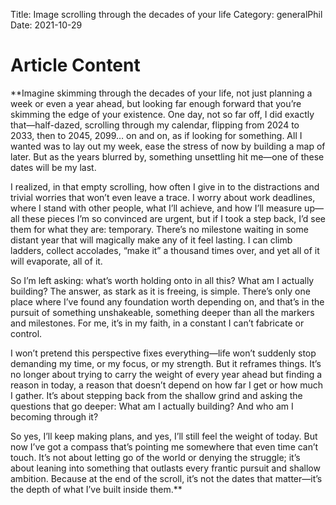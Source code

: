 Title: Image scrolling through the decades of your life
Category: generalPhil
Date: 2021-10-29

# Article Content


**Imagine skimming through the decades of your life, not just planning a week or even a year ahead, but looking far enough forward that you’re skimming the edge of your existence. One day, not so far off, I did exactly that—half-dazed, scrolling through my calendar, flipping from 2024 to 2033, then to 2045, 2099… on and on, as if looking for something. All I wanted was to lay out my week, ease the stress of now by building a map of later. But as the years blurred by, something unsettling hit me—one of these dates will be my last.

I realized, in that empty scrolling, how often I give in to the distractions and trivial worries that won’t even leave a trace. I worry about work deadlines, where I stand with other people, what I’ll achieve, and how I’ll measure up—all these pieces I’m so convinced are urgent, but if I took a step back, I’d see them for what they are: temporary. There’s no milestone waiting in some distant year that will magically make any of it feel lasting. I can climb ladders, collect accolades, “make it” a thousand times over, and yet all of it will evaporate, all of it.

So I’m left asking: what’s worth holding onto in all this? What am I actually building? The answer, as stark as it is freeing, is simple. There’s only one place where I’ve found any foundation worth depending on, and that’s in the pursuit of something unshakeable, something deeper than all the markers and milestones. For me, it’s in my faith, in a constant I can’t fabricate or control.

I won’t pretend this perspective fixes everything—life won’t suddenly stop demanding my time, or my focus, or my strength. But it reframes things. It’s no longer about trying to carry the weight of every year ahead but finding a reason in today, a reason that doesn’t depend on how far I get or how much I gather. It’s about stepping back from the shallow grind and asking the questions that go deeper: What am I actually building? And who am I becoming through it?

So yes, I’ll keep making plans, and yes, I’ll still feel the weight of today. But now I’ve got a compass that’s pointing me somewhere that even time can’t touch. It’s not about letting go of the world or denying the struggle; it’s about leaning into something that outlasts every frantic pursuit and shallow ambition. Because at the end of the scroll, it’s not the dates that matter—it’s the depth of what I’ve built inside them.**

